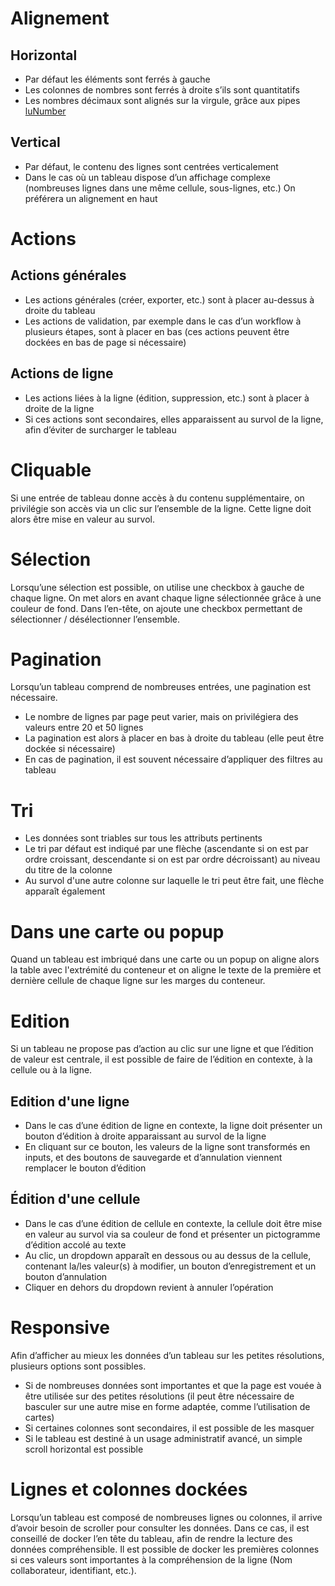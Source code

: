 # Alignement
## Horizontal

- Par défaut les éléments sont ferrés à gauche
- Les colonnes de nombres sont ferrés à droite s’ils sont quantitatifs
- Les nombres décimaux sont alignés sur la virgule, grâce aux pipes [luNumber](/components/misc/number)

<!-- Plus d'informations sur le format des nombres -->

## Vertical

- Par défaut, le contenu des lignes sont centrées verticalement
- Dans le cas où un tableau dispose d’un affichage complexe (nombreuses lignes dans une même cellule, sous-lignes, etc.) On préférera un alignement en haut

# Actions

## Actions générales

- Les actions générales (créer, exporter, etc.) sont à placer au-dessus à droite du tableau
- Les actions de validation, par exemple dans le cas d’un workflow à plusieurs étapes, sont à placer en bas (ces actions peuvent être dockées en bas de page si nécessaire)

## Actions de ligne

- Les actions liées à la ligne (édition, suppression, etc.) sont à placer à droite de la ligne
- Si ces actions sont secondaires, elles apparaissent au survol de la ligne, afin d’éviter de surcharger le tableau

# Cliquable

Si une entrée de tableau donne accès à du contenu supplémentaire, on privilégie son accès via un clic sur l’ensemble de la ligne. Cette ligne doit alors être mise en valeur au survol.

# Sélection

Lorsqu’une sélection est possible, on utilise une checkbox à gauche de chaque ligne. On met alors en avant chaque ligne sélectionnée grâce à une couleur de fond. Dans l’en-tête, on ajoute une checkbox permettant de sélectionner / désélectionner l’ensemble.

# Pagination

Lorsqu’un tableau comprend de nombreuses entrées, une pagination est nécessaire.

- Le nombre de lignes par page peut varier, mais on privilégiera des valeurs entre 20 et 50 lignes
- La pagination est alors à placer en bas à droite du tableau (elle peut être dockée si nécessaire)
- En cas de pagination, il est souvent nécessaire d’appliquer des filtres au tableau

# Tri

- Les données sont triables sur tous les attributs pertinents
- Le tri par défaut est indiqué par une flèche (ascendante si on est par ordre croissant, descendante si on est par ordre décroissant) au niveau du titre de la colonne
- Au survol d'une autre colonne sur laquelle le tri peut être fait, une flèche apparaît également

# Dans une carte ou popup

Quand un tableau est imbriqué dans une carte ou un popup on aligne alors la table avec l'extrémité du conteneur et on aligne le texte de la première et dernière cellule de chaque ligne sur les marges du conteneur.

# Edition

Si un tableau ne propose pas d’action au clic sur une ligne et que l’édition de valeur est centrale, il est possible de faire de l’édition en contexte, à la cellule ou à la ligne.

## Edition d'une ligne

- Dans le cas d’une édition de ligne en contexte, la ligne doit présenter un bouton d’édition à droite apparaissant au survol de la ligne
- En cliquant sur ce bouton, les valeurs de la ligne sont transformés en inputs, et des boutons de sauvegarde et d’annulation viennent remplacer le bouton d’édition

## Édition d'une cellule

- Dans le cas d’une édition de cellule en contexte, la cellule doit être mise en valeur au survol via sa couleur de fond et présenter un pictogramme d’édition accolé au texte
- Au clic, un dropdown apparaît en dessous ou au dessus de la cellule, contenant la/les valeur(s) à modifier, un bouton d’enregistrement et un bouton d’annulation
- Cliquer en dehors du dropdown revient à annuler l’opération

# Responsive

Afin d’afficher au mieux les données d’un tableau sur les petites résolutions, plusieurs options sont possibles.

- Si de nombreuses données sont importantes et que la page est vouée à être utilisée sur des petites résolutions (il peut être nécessaire de basculer sur une autre mise en forme adaptée, comme l’utilisation de cartes)
- Si certaines colonnes sont secondaires, il est possible de les masquer
- Si le tableau est destiné à un usage administratif avancé, un simple scroll horizontal est possible

# Lignes et colonnes dockées

Lorsqu’un tableau est composé de nombreuses lignes ou colonnes, il arrive d’avoir besoin de scroller pour consulter les données.
Dans ce cas, il est conseillé de docker l’en tête du tableau, afin de rendre la lecture des données compréhensible.
Il est possible de docker les premières colonnes si ces valeurs sont importantes à la compréhension de la ligne (Nom collaborateur, identifiant, etc.).
